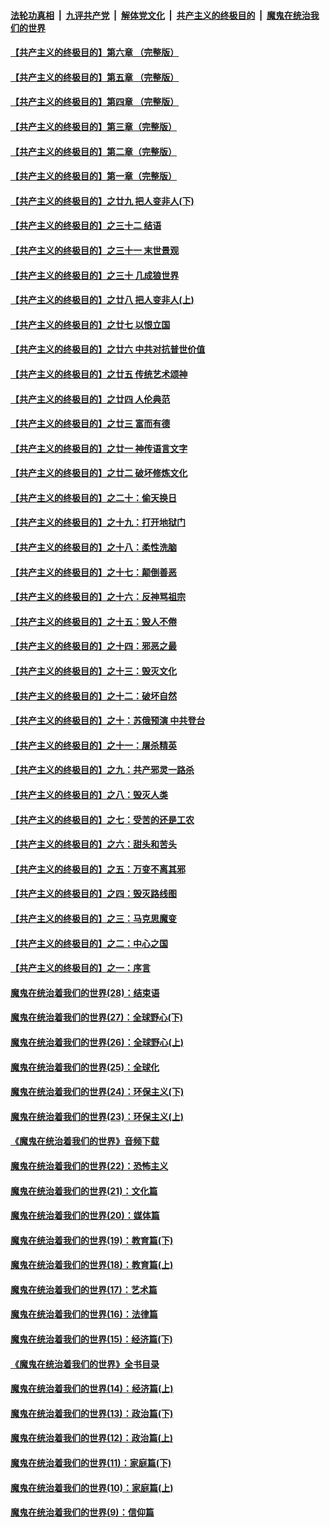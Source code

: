####  [法轮功真相](../../../../basic/blob/master/README.md?t=11212126) &nbsp;|&nbsp; [九评共产党](../../../../9ping.md/blob/master/README.md?t=11212126) &nbsp;|&nbsp; [解体党文化](../../../../jtdwh.md/blob/master/README.md?t=11212126)  &nbsp;|&nbsp; [共产主义的终极目的](../../../../gczydzjmd.md/blob/master/README.md?t=11212126) &nbsp;|&nbsp; [魔鬼在统治我们的世界](../../../../mgztzwmdsj.md/blob/master/README.md?t=11212126) 

#### [【共产主义的终极目的】第六章 （完整版）](../pages/nsc422/n11428913.md?t=11212126) 

#### [【共产主义的终极目的】第五章 （完整版）](../pages/nsc422/n11428912.md?t=11212126) 

#### [【共产主义的终极目的】第四章 （完整版）](../pages/nsc422/n11428907.md?t=11212126) 

#### [【共产主义的终极目的】第三章（完整版）](../pages/nsc422/n11428848.md?t=11212126) 

#### [【共产主义的终极目的】第二章（完整版）](../pages/nsc422/n11428831.md?t=11212126) 

#### [【共产主义的终极目的】第一章（完整版）](../pages/nsc422/n11417651.md?t=11212126) 

#### [【共产主义的终极目的】之廿九 把人变非人(下)](../pages/nsc422/n11344140.md?t=11212126) 

#### [【共产主义的终极目的】之三十二 结语](../pages/nsc422/n11360535.md?t=11212126) 

#### [【共产主义的终极目的】之三十一 末世景观](../pages/nsc422/n11351129.md?t=11212126) 

#### [【共产主义的终极目的】之三十 几成狼世界](../pages/nsc422/n11348280.md?t=11212126) 

#### [【共产主义的终极目的】之廿八 把人变非人(上)](../pages/nsc422/n11340492.md?t=11212126) 

#### [【共产主义的终极目的】之廿七 以恨立国](../pages/nsc422/n11336944.md?t=11212126) 

#### [【共产主义的终极目的】之廿六 中共对抗普世价值](../pages/nsc422/n11324785.md?t=11212126) 

#### [【共产主义的终极目的】之廿五 传统艺术颂神](../pages/nsc422/n11296396.md?t=11212126) 

#### [【共产主义的终极目的】之廿四 人伦典范](../pages/nsc422/n11296397.md?t=11212126) 

#### [【共产主义的终极目的】之廿三 富而有德](../pages/nsc422/n11283598.md?t=11212126) 

#### [【共产主义的终极目的】之廿一 神传语言文字](../pages/nsc422/n11263265.md?t=11212126) 

#### [【共产主义的终极目的】之廿二 破坏修炼文化](../pages/nsc422/n11245728.md?t=11212126) 

#### [【共产主义的终极目的】之二十：偷天换日](../pages/nsc422/n11238846.md?t=11212126) 

#### [【共产主义的终极目的】之十九：打开地狱门](../pages/nsc422/n11206376.md?t=11212126) 

#### [【共产主义的终极目的】之十八：柔性洗脑](../pages/nsc422/n11199994.md?t=11212126) 

#### [【共产主义的终极目的】之十七：颠倒善恶](../pages/nsc422/n11179782.md?t=11212126) 

#### [【共产主义的终极目的】之十六：反神骂祖宗](../pages/nsc422/n11166798.md?t=11212126) 

#### [【共产主义的终极目的】之十五：毁人不倦](../pages/nsc422/n11166792.md?t=11212126) 

#### [【共产主义的终极目的】之十四：邪恶之最](../pages/nsc422/n11150249.md?t=11212126) 

#### [【共产主义的终极目的】之十三：毁灭文化](../pages/nsc422/n11135227.md?t=11212126) 

#### [【共产主义的终极目的】之十二：破坏自然](../pages/nsc422/n11135214.md?t=11212126) 

#### [【共产主义的终极目的】之十：苏俄预演 中共登台](../pages/nsc422/n11118424.md?t=11212126) 

#### [【共产主义的终极目的】之十一：屠杀精英](../pages/nsc422/n11118442.md?t=11212126) 

#### [【共产主义的终极目的】之九：共产邪灵一路杀](../pages/nsc422/n11114139.md?t=11212126) 

#### [【共产主义的终极目的】之八：毁灭人类](../pages/nsc422/n11108503.md?t=11212126) 

#### [【共产主义的终极目的】之七：受苦的还是工农](../pages/nsc422/n11101809.md?t=11212126) 

#### [【共产主义的终极目的】之六：甜头和苦头](../pages/nsc422/n11096971.md?t=11212126) 

#### [【共产主义的终极目的】之五：万变不离其邪](../pages/nsc422/n11091285.md?t=11212126) 

#### [【共产主义的终极目的】之四：毁灭路线图](../pages/nsc422/n11086284.md?t=11212126) 

#### [【共产主义的终极目的】之三：马克思魔变](../pages/nsc422/n11061941.md?t=11212126) 

#### [【共产主义的终极目的】之二：中心之国](../pages/nsc422/n11047728.md?t=11212126) 

#### [【共产主义的终极目的】之一：序言](../pages/nsc422/n11086077.md?t=11212126) 

#### [魔鬼在统治着我们的世界(28)：结束语](../pages/nsc422/n10936246.md?t=11212126) 

#### [魔鬼在统治着我们的世界(27)：全球野心(下)](../pages/nsc422/n10928319.md?t=11212126) 

#### [魔鬼在统治着我们的世界(26)：全球野心(上)](../pages/nsc422/n10900318.md?t=11212126) 

#### [魔鬼在统治着我们的世界(25)：全球化](../pages/nsc422/n10788205.md?t=11212126) 

#### [魔鬼在统治着我们的世界(24)：环保主义(下)](../pages/nsc422/n10695307.md?t=11212126) 

#### [魔鬼在统治着我们的世界(23)：环保主义(上)](../pages/nsc422/n10688613.md?t=11212126) 

#### [《魔鬼在统治着我们的世界》音频下载](../pages/nsc422/n10635553.md?t=11212126) 

#### [魔鬼在统治着我们的世界(22)：恐怖主义](../pages/nsc422/n10614727.md?t=11212126) 

#### [魔鬼在统治着我们的世界(21)：文化篇](../pages/nsc422/n10597706.md?t=11212126) 

#### [魔鬼在统治着我们的世界(20)：媒体篇](../pages/nsc422/n10586579.md?t=11212126) 

#### [魔鬼在统治着我们的世界(19)：教育篇(下)](../pages/nsc422/n10564808.md?t=11212126) 

#### [魔鬼在统治着我们的世界(18)：教育篇(上)](../pages/nsc422/n10526970.md?t=11212126) 

#### [魔鬼在统治着我们的世界(17)：艺术篇](../pages/nsc422/n10499093.md?t=11212126) 

#### [魔鬼在统治着我们的世界(16)：法律篇](../pages/nsc422/n10485969.md?t=11212126) 

#### [魔鬼在统治着我们的世界(15)：经济篇(下)](../pages/nsc422/n10469975.md?t=11212126) 

#### [《魔鬼在统治着我们的世界》全书目录](../pages/nsc422/n10464261.md?t=11212126) 

#### [魔鬼在统治着我们的世界(14)：经济篇(上)](../pages/nsc422/n10457370.md?t=11212126) 

#### [魔鬼在统治着我们的世界(13)：政治篇(下)](../pages/nsc422/n10448270.md?t=11212126) 

#### [魔鬼在统治着我们的世界(12)：政治篇(上)](../pages/nsc422/n10444576.md?t=11212126) 

#### [魔鬼在统治着我们的世界(11)：家庭篇(下)](../pages/nsc422/n10440961.md?t=11212126) 

#### [魔鬼在统治着我们的世界(10)：家庭篇(上)](../pages/nsc422/n10435448.md?t=11212126) 

#### [魔鬼在统治着我们的世界(9)：信仰篇](../pages/nsc422/n10432159.md?t=11212126) 

